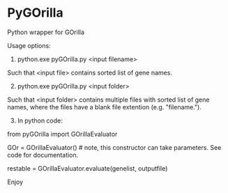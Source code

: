 # PyGOrilla
Python wrapper for GOrilla

Usage options:
  1. python.exe pyGOrilla.py \<input filename\>
  
  Such that \<input file\> contains sorted list of gene names.
  
  2. python.exe pyGOrilla.py \<input folder\>
  
  Such that \<input folder\> contains multiple files with sorted list of gene names, where the files have a blank file extention (e.g. "filename.").
  
  3. In python code:
  
  from pyGOrilla import GOrillaEvaluator
  
  GOr = GOrillaEvaluator() # note, this constructor can take parameters. See code for documentation.
  
  restable = GOrillaEvaluator.evaluate(genelist, outputfile)
  
  
  Enjoy
